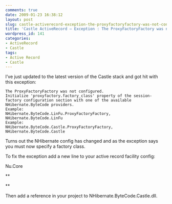 ```yaml
---
comments: true
date: 2009-01-23 16:38:12
layout: post
slug: castle-activerecord-exception-the-proxyfactoryfactory-was-not-configured
title: 'Castle ActiveRecord – Exception : The ProxyFactoryFactory was not configured'
wordpress_id: 141
categories:
- ActiveRecord
- Castle
tags:
- Active Record
- Castle
---
```


I’ve just updated to the latest version of the Castle stack and got hit with this exception:

 
    
    The ProxyFactoryFactory was not configured.
    Initialize 'proxyfactory.factory_class' property of the session-factory configuration section with one of the available NHibernate.ByteCode providers.
    Example:
    NHibernate.ByteCode.LinFu.ProxyFactoryFactory, NHibernate.ByteCode.LinFu
    Example:
    NHibernate.ByteCode.Castle.ProxyFactoryFactory, NHibernate.ByteCode.Castle





Turns out the NHibernate config has changed and as the exception says you must now specify a factory class.





To fix the exception add a new line to your active record facility config:





<facility id="activerecord.facility" isweb="true" type="Castle.Facilities.ActiveRecordIntegration.ActiveRecordFacility, Castle.Facilities.ActiveRecordIntegration">
    
<assemblies>

    
<item>Nu.Core</item>

    
</assemblies>

    
<config>

    
<add value="false" key="cache.use_query_cache" />

    
<add value="ReadCommitted" key="connection.isolation" />

    
<add value="false" key="show_sql" />

    
<add value="NHibernate.Dialect.SQLiteDialect" key="dialect" />

    
<add value="NHibernate.Driver.SQLite20Driver" key="connection.driver_class" />

    
<add value="true=1;false=0" key="query.substitutions" />

    
<add value="#{ConnectionString}" key="connection.connection_string" />

    
<add value="NHibernate.Connection.DriverConnectionProvider" key="connection.provider" />

    
** <add value="NHibernate.ByteCode.Castle.ProxyFactoryFactory, NHibernate.ByteCode.Castle" key="proxyfactory.factory_class" />
      
** </config>

    
</facility>





Then add a reference in your project to NHibernate.ByteCode.Castle.dll.
